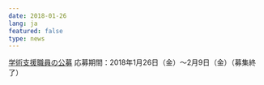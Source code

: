 ```yaml
---
date: 2018-01-26
lang: ja
featured: false
type: news
---
```

<a href="/news/2017/koubo_20180126.pdf" target="_blank">学術支援職員の公募</a> 応募期間：2018年1月26日（金）～2月9日（金）（募集終了）
